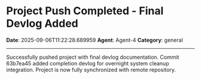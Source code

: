# Project Push Completed - Final Devlog Added

**Date**: 2025-09-06T11:22:28.689959
**Agent**: Agent-4
**Category**: general

---

Successfully pushed project with final devlog documentation. Commit 63b7ea45 added completion devlog for overnight system cleanup integration. Project is now fully synchronized with remote repository.
